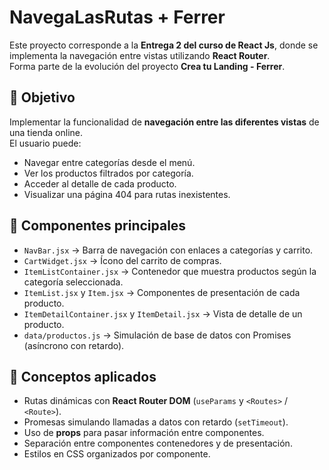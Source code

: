 # NavegaLasRutas + Ferrer

Este proyecto corresponde a la **Entrega 2 del curso de React Js**, donde se implementa la navegación entre vistas utilizando **React Router**.  
Forma parte de la evolución del proyecto **Crea tu Landing - Ferrer**.


## 🚀 Objetivo

Implementar la funcionalidad de **navegación entre las diferentes vistas** de una tienda online.  
El usuario puede:
- Navegar entre categorías desde el menú.
- Ver los productos filtrados por categoría.
- Acceder al detalle de cada producto.
- Visualizar una página 404 para rutas inexistentes.


## 🧩 Componentes principales

- `NavBar.jsx` → Barra de navegación con enlaces a categorías y carrito.  
- `CartWidget.jsx` → Ícono del carrito de compras.  
- `ItemListContainer.jsx` → Contenedor que muestra productos según la categoría seleccionada.  
- `ItemList.jsx` y `Item.jsx` → Componentes de presentación de cada producto.  
- `ItemDetailContainer.jsx` y `ItemDetail.jsx` → Vista de detalle de un producto.  
- `data/productos.js` → Simulación de base de datos con Promises (asíncrono con retardo).


## 🧠 Conceptos aplicados

- Rutas dinámicas con **React Router DOM** (`useParams` y `<Routes>` / `<Route>`).
- Promesas simulando llamadas a datos con retardo (`setTimeout`).
- Uso de **props** para pasar información entre componentes.
- Separación entre componentes contenedores y de presentación.
- Estilos en CSS organizados por componente.